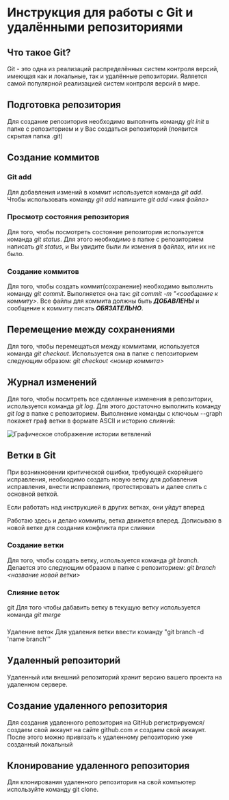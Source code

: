 # Инструкция для работы с Git и удалёнными репозиториями

## Что такое Git?
Git - это одна из реализаций распределённых систем контроля версий, имеющая как и локальные, так и удалённые репозитории. Является самой популярной реализацией систем контроля версий в мире.
## Подготовка репозитория
Для создание репозитория необходимо выполнить команду *git init*  в папке с репозиторием и у Вас создаться репозиторий (появится скрытая папка .git)

## Создание коммитов

### Git add
Для добавления измений в коммит используется команда *git add*. Чтобы использовать команду *git add* напишите *git add <имя файла>*

### Просмотр состояния репозитория
Для того, чтобы посмотреть состояние репозитория используется команда *git status*. Для этого необходимо в папке с репозиторием написать *git status*, и Вы увидите были ли измения в файлах, или их не было.

### Создание коммитов
Для того, чтобы создать коммит(сохранение) необходимо выполнить команду *git commit*. Выполняется она так: *git commit -m "<сообщение к коммиту>*. Все файлы для коммита должны быть ***ДОБАВЛЕНЫ*** и сообщение к коммиту писать ***ОБЯЗАТЕЛЬНО***.

## Перемещение между сохранениями
Для того, чтобы перемещаться между коммитами, используется команда *git checkout*. Используется она в папке с пепозиторием следующим образом: *git checkout <номер коммита>*

## Журнал изменений
Для того, чтобы посмтреть все сделанные изменения в репозитории, используется команда *git log*. Для этого достаточно выполнить команду *git log* в папке с репозиторием.
Выполнение команды с ключоьм --graph покажет граф ветки в формате ASCII и историю слияний:

![Графическое отображение истории ветвлений](/Git-log.jpg)


## Ветки в Git

При возникновении критической ошибки, требующей скорейшего исправления, необходимо создать новую ветку для добавления исправления, внести исправления, протестировать и далее слить с основной веткой.

Если работать над инструкцией в других ветках, они уйдут вперед

Работаю здесь и делаю коммиты, ветка движется вперед. Дописываю в новой ветке для создания конфликта при слиянии                


### Создание ветки

Для того, чтобы создать ветку, используется команда *git branch*. Делается это следующим образом в папке с репозиторием: *git branch <название новой ветки>*

### Слияние веток
git 
Для того чтобы дабавить ветку в текущую ветку используется команда *git merge <name branch>*

###
 Удаление веток
Для удаления ветки ввести команду "git branch -d 'name branch'"

## Удаленный репозиторий

Удаленный или внешний репозиторий хранит версию вашего проекта на удаленном сервере.

## Создание удаленного репозитория

Для создания удаленного репозитория на GitHub регистрируемся/создаем свой аккаунт на сайте github.com и создаем свой аккаунт. После этого можно привязать к удаленному репозиторию уже созданный локальный

## Клонирование удаленного репозитория

Для клонирования удаленного репозитория на свой компьютер используйте команду 
git clone. 
